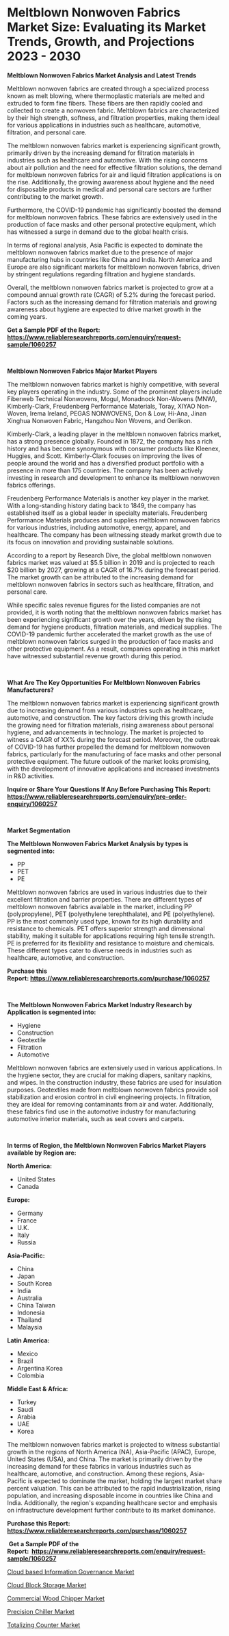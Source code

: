 <p><h1>Meltblown Nonwoven Fabrics Market Size: Evaluating its Market Trends, Growth, and Projections 2023 - 2030</h1></p><p><strong>Meltblown Nonwoven Fabrics Market Analysis and Latest Trends</strong></p>
<p><p>Meltblown nonwoven fabrics are created through a specialized process known as melt blowing, where thermoplastic materials are melted and extruded to form fine fibers. These fibers are then rapidly cooled and collected to create a nonwoven fabric. Meltblown fabrics are characterized by their high strength, softness, and filtration properties, making them ideal for various applications in industries such as healthcare, automotive, filtration, and personal care.</p><p>The meltblown nonwoven fabrics market is experiencing significant growth, primarily driven by the increasing demand for filtration materials in industries such as healthcare and automotive. With the rising concerns about air pollution and the need for effective filtration solutions, the demand for meltblown nonwoven fabrics for air and liquid filtration applications is on the rise. Additionally, the growing awareness about hygiene and the need for disposable products in medical and personal care sectors are further contributing to the market growth.</p><p>Furthermore, the COVID-19 pandemic has significantly boosted the demand for meltblown nonwoven fabrics. These fabrics are extensively used in the production of face masks and other personal protective equipment, which has witnessed a surge in demand due to the global health crisis.</p><p>In terms of regional analysis, Asia Pacific is expected to dominate the meltblown nonwoven fabrics market due to the presence of major manufacturing hubs in countries like China and India. North America and Europe are also significant markets for meltblown nonwoven fabrics, driven by stringent regulations regarding filtration and hygiene standards.</p><p>Overall, the meltblown nonwoven fabrics market is projected to grow at a compound annual growth rate (CAGR) of 5.2% during the forecast period. Factors such as the increasing demand for filtration materials and growing awareness about hygiene are expected to drive market growth in the coming years.</p></p>
<p><strong>Get a Sample PDF of the Report:&nbsp; <a href="https://www.reliableresearchreports.com/enquiry/request-sample/1060257">https://www.reliableresearchreports.com/enquiry/request-sample/1060257</a></strong></p>
<p>&nbsp;</p>
<p><strong>Meltblown Nonwoven Fabrics Major Market Players</strong></p>
<p><p>The meltblown nonwoven fabrics market is highly competitive, with several key players operating in the industry. Some of the prominent players include Fiberweb Technical Nonwovens, Mogul, Monadnock Non-Wovens (MNW), Kimberly-Clark, Freudenberg Performance Materials, Toray, XIYAO Non-Woven, Irema Ireland, PEGAS NONWOVENS, Don & Low, Hi-Ana, Jinan Xinghua Nonwoven Fabric, Hangzhou Non Wovens, and Oerlikon.</p><p>Kimberly-Clark, a leading player in the meltblown nonwoven fabrics market, has a strong presence globally. Founded in 1872, the company has a rich history and has become synonymous with consumer products like Kleenex, Huggies, and Scott. Kimberly-Clark focuses on improving the lives of people around the world and has a diversified product portfolio with a presence in more than 175 countries. The company has been actively investing in research and development to enhance its meltblown nonwoven fabrics offerings. </p><p>Freudenberg Performance Materials is another key player in the market. With a long-standing history dating back to 1849, the company has established itself as a global leader in specialty materials. Freudenberg Performance Materials produces and supplies meltblown nonwoven fabrics for various industries, including automotive, energy, apparel, and healthcare. The company has been witnessing steady market growth due to its focus on innovation and providing sustainable solutions.</p><p>According to a report by Research Dive, the global meltblown nonwoven fabrics market was valued at $5.5 billion in 2019 and is projected to reach $20 billion by 2027, growing at a CAGR of 16.7% during the forecast period. The market growth can be attributed to the increasing demand for meltblown nonwoven fabrics in sectors such as healthcare, filtration, and personal care.</p><p>While specific sales revenue figures for the listed companies are not provided, it is worth noting that the meltblown nonwoven fabrics market has been experiencing significant growth over the years, driven by the rising demand for hygiene products, filtration materials, and medical supplies. The COVID-19 pandemic further accelerated the market growth as the use of meltblown nonwoven fabrics surged in the production of face masks and other protective equipment. As a result, companies operating in this market have witnessed substantial revenue growth during this period.</p></p>
<p>&nbsp;</p>
<p><strong>What Are The Key Opportunities For Meltblown Nonwoven Fabrics Manufacturers?</strong></p>
<p><p>The meltblown nonwoven fabrics market is experiencing significant growth due to increasing demand from various industries such as healthcare, automotive, and construction. The key factors driving this growth include the growing need for filtration materials, rising awareness about personal hygiene, and advancements in technology. The market is projected to witness a CAGR of XX% during the forecast period. Moreover, the outbreak of COVID-19 has further propelled the demand for meltblown nonwoven fabrics, particularly for the manufacturing of face masks and other personal protective equipment. The future outlook of the market looks promising, with the development of innovative applications and increased investments in R&D activities.</p></p>
<p><strong>Inquire or Share Your Questions If Any Before Purchasing This Report: <a href="https://www.reliableresearchreports.com/enquiry/pre-order-enquiry/1060257">https://www.reliableresearchreports.com/enquiry/pre-order-enquiry/1060257</a></strong></p>
<p>&nbsp;</p>
<p><strong>Market Segmentation</strong></p>
<p><strong>The Meltblown Nonwoven Fabrics Market Analysis by types is segmented into:</strong></p>
<p><ul><li>PP</li><li>PET</li><li>PE</li></ul></p>
<p><p>Meltblown nonwoven fabrics are used in various industries due to their excellent filtration and barrier properties. There are different types of meltblown nonwoven fabrics available in the market, including PP (polypropylene), PET (polyethylene terephthalate), and PE (polyethylene). PP is the most commonly used type, known for its high durability and resistance to chemicals. PET offers superior strength and dimensional stability, making it suitable for applications requiring high tensile strength. PE is preferred for its flexibility and resistance to moisture and chemicals. These different types cater to diverse needs in industries such as healthcare, automotive, and construction.</p></p>
<p><strong>Purchase this Report:&nbsp;<a href="https://www.reliableresearchreports.com/purchase/1060257">https://www.reliableresearchreports.com/purchase/1060257</a></strong></p>
<p>&nbsp;</p>
<p><strong>The Meltblown Nonwoven Fabrics Market Industry Research by Application is segmented into:</strong></p>
<p><ul><li>Hygiene</li><li>Construction</li><li>Geotextile</li><li>Filtration</li><li>Automotive</li></ul></p>
<p><p>Meltblown nonwoven fabrics are extensively used in various applications. In the hygiene sector, they are crucial for making diapers, sanitary napkins, and wipes. In the construction industry, these fabrics are used for insulation purposes. Geotextiles made from meltblown nonwoven fabrics provide soil stabilization and erosion control in civil engineering projects. In filtration, they are ideal for removing contaminants from air and water. Additionally, these fabrics find use in the automotive industry for manufacturing automotive interior materials, such as seat covers and carpets.</p></p>
<p>&nbsp;</p>
<p><strong>In terms of Region, the Meltblown Nonwoven Fabrics Market Players available by Region are:</strong></p>
<p>
    <p> <strong> North America: </strong>
        <ul>
            <li>United States</li>
            <li>Canada</li>
        </ul>
        </p> 
    <p> <strong> Europe: </strong>
        <ul>
            <li>Germany</li>
            <li>France</li>
            <li>U.K.</li>
            <li>Italy</li>
            <li>Russia</li>
        </ul>
        </p> 
    <p> <strong> Asia-Pacific: </strong>
        <ul>
            <li>China</li>
            <li>Japan</li>
            <li>South Korea</li>
            <li>India</li>
            <li>Australia</li>
            <li>China Taiwan</li>
            <li>Indonesia</li>
            <li>Thailand</li>
            <li>Malaysia</li>
        </ul>
        </p> 
    <p> <strong> Latin America: </strong>
        <ul>
            <li>Mexico</li>
            <li>Brazil</li>
            <li>Argentina Korea</li>
            <li>Colombia</li>
        </ul>
        </p> 
    <p> <strong> Middle East & Africa: </strong>
        <ul>
            <li>Turkey</li>
            <li>Saudi</li>
            <li>Arabia</li>
            <li>UAE</li>
            <li>Korea</li>
        </ul>
    </p>
    </p>
<p><p>The meltblown nonwoven fabrics market is projected to witness substantial growth in the regions of North America (NA), Asia-Pacific (APAC), Europe, United States (USA), and China. The market is primarily driven by the increasing demand for these fabrics in various industries such as healthcare, automotive, and construction. Among these regions, Asia-Pacific is expected to dominate the market, holding the largest market share percent valuation. This can be attributed to the rapid industrialization, rising population, and increasing disposable income in countries like China and India. Additionally, the region's expanding healthcare sector and emphasis on infrastructure development further contribute to its market dominance.</p></p>
<p><strong>Purchase this Report: <a href="https://www.reliableresearchreports.com/purchase/1060257">https://www.reliableresearchreports.com/purchase/1060257</a></strong></p>
<p>&nbsp;<strong>Get a Sample PDF of the Report:&nbsp;&nbsp;<a href="https://www.reliableresearchreports.com/enquiry/request-sample/1060257">https://www.reliableresearchreports.com/enquiry/request-sample/1060257</a></strong></p>
<p><strong></strong></p>
<p><p><a href="https://medium.com/@roscoemayer1990/cloud-based-information-governance-market-size-cagr-trends-2024-2030-911ff88fa4c5">Cloud based Information Governance Market</a></p><p><a href="https://medium.com/@lloydgrimes52/cloud-block-storage-market-size-cagr-trends-2024-2030-c3ece1d409e1">Cloud Block Storage Market</a></p><p><a href="https://www.linkedin.com/pulse/commercial-wood-chipper-market-size-share-amp-trends-analysis-ke4ee/">Commercial Wood Chipper Market</a></p><p><a href="https://www.linkedin.com/pulse/precision-chiller-market-size-growth-forecast-from-2023-sibee/">Precision Chiller Market</a></p><p><a href="https://www.linkedin.com/pulse/totalizing-counter-market-size-2023-2030-global-industrial-xetge/">Totalizing Counter Market</a></p></p>